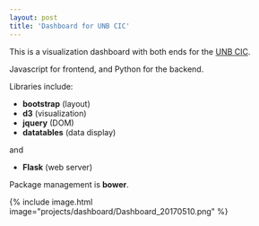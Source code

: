 ```yaml
---
layout: post
title: 'Dashboard for UNB CIC'
---
```

This is a visualization dashboard with both ends for the [UNB CIC](http://unb.ca/cic/).

Javascript for frontend, and Python for the backend.

Libraries include:
* **bootstrap** (layout)
* **d3** (visualization)
* **jquery** (DOM)
* **datatables** (data display)

and
* **Flask** (web server)

Package management is **bower**.

{% include image.html image="projects/dashboard/Dashboard_20170510.png" %}
